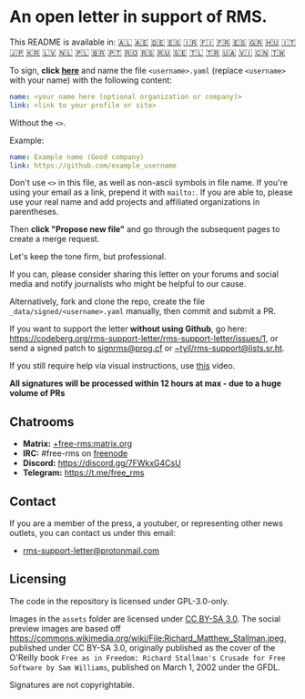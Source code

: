 # An open letter in support of RMS.

This README is available in:
[🇦🇱](README_AL.md)
[🇦🇪](README_AR.md)
[🇩🇪](README_DE.md)
[🇪🇸](README_ES.md)
[🇮🇷](README_FA.md)
[🇫🇮](README_FI.md)
[🇫🇷](README_FR.md)
[🇪🇸](README_GL.md)
[🇬🇷](README_GR.md)
[🇭🇺](README_HU.md)
[🇮🇹](README_IT.md)
[🇯🇵](README_JP.md)
[🇰🇷](README_KO.md)
[🇱🇻](README_LV.md)
[🇳🇱](README_NL.md)
[🇵🇱](README_PL.md)
[🇧🇷](README_PT_BR.md)
[🇵🇹](README_PT_PT.md)
[🇷🇴](README_RO.md)
[🇷🇸](README_RS.md)
[🇷🇺](README_RU.md)
[🇸🇪](README_SE.md)
[🇹🇱](README_TL.md)
[🇹🇷](README_TR.md)
[🇺🇦](README_UA.md)
[🇻🇮](README_VI.md)
[🇨🇳](README_ZH-CN.md)
[🇹🇼](README_ZH-TW.md)

To sign, **click [here](https://github.com/rms-support-letter/rms-support-letter.github.io/new/master/_data/signed)** and name the file `<username>.yaml` (replace `<username>` with your name) with the following content:

```yaml
name: <your name here (optional organization or company)>
link: <link to your profile or site>
```

Without the `<>`.

Example:
```yaml
name: Example name (Good company)
link: https://github.com/example_username
```

Don't use `<>` in this file, as well as non-ascii symbols in file name. If you're using your email as a link, prepend it with `mailto:`. If you are able to, please use your real name and add projects and affiliated organizations in parentheses.

Then **click "Propose new file"** and go through the subsequent pages to create a merge request.

Let's keep the tone firm, but professional.

If you can, please consider sharing this letter on your forums and social media and notify journalists who might be helpful to our cause.

Alternatively, fork and clone the repo, create the file `_data/signed/<username>.yaml` manually, then commit and submit a PR.

If you want to support the letter **without using Github**, go here: https://codeberg.org/rms-support-letter/rms-support-letter/issues/1, or send a signed patch to [signrms@prog.cf](mailto:signrms@prog.cf) or [~tyil/rms-support@lists.sr.ht](mailto:~tyil/rms-support@lists.sr.ht).

If you still require help via visual instructions, use [this](https://invidious.snopyta.org/watch?v=1lz5S5oS8CU) video.

**All signatures will be processed within 12 hours at max - due to a huge volume of PRs**

## Chatrooms

- **Matrix:** [+free-rms:matrix.org](https://matrix.to/#/+free-rms:matrix.org)
- **IRC:** #free-rms on [freenode](https://freenode.net)
- **Discord:** https://discord.gg/7FWkxG4CsU
- **Telegram:** https://t.me/free_rms

## Contact
If you are a member of the press, a youtuber, or representing other news outlets, you can contact us under this email:
- rms-support-letter@protonmail.com

## Licensing
The code in the repository is licensed under GPL-3.0-only.

Images in the `assets` folder are licensed under [CC BY-SA 3.0](https://creativecommons.org/licenses/by-sa/3.0/legalcode). The social preview images are based off https://commons.wikimedia.org/wiki/File:Richard_Matthew_Stallman.jpeg, published under CC BY-SA 3.0, originally published as the cover of the O'Reilly book `Free as in Freedom: Richard Stallman's Crusade for Free Software by Sam Williams`, published on March 1, 2002 under the GFDL.

Signatures are not copyrightable.
